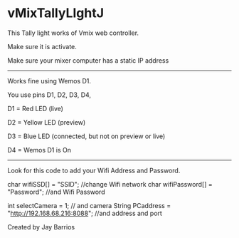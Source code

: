 # vMixTallyLIghtJ
This Tally light works of Vmix web controller.

Make sure it is activate.

Make sure your mixer computer has a static IP address

------

Works fine using Wemos D1.

You use pins D1, D2, D3, D4,

D1 = Red LED  (live)

D2 = Yellow LED (preview)

D3 = Blue LED (connected, but not on preview or live)

D4 = Wemos D1 is On 

----

Look for this code to add your Wifi Address and Password. 

char wifiSSD[] = "SSID"; //change Wifi network
char wifiPassword[] = "Password"; //and Wifi Password

int selectCamera = 1; // and camera
String PCaddress = "http://192.168.68.216:8088"; //and address and port



Created by Jay Barrios

